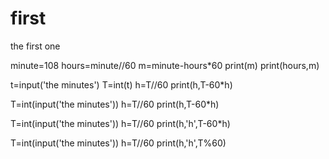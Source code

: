 # first
the first one
                                      
minute=108
hours=minute//60
m=minute-hours*60
print(m)
print(hours,m)

t=input('the minutes')
T=int(t)
h=T//60
print(h,T-60*h)

T=int(input('the minutes'))
h=T//60
print(h,T-60*h)

T=int(input('the minutes'))
h=T//60
print(h,'h',T-60*h)

T=int(input('the minutes'))
h=T//60
print(h,'h',T%60)
